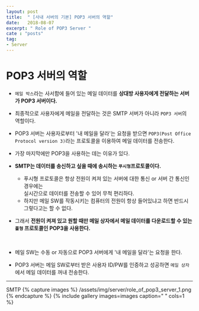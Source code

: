 ```yaml
---
layout: post
title:  " [사내 서버의 기본] POP3 서버의 역할"
date:   2018-08-07
excerpt: " Role of POP3 Server "
cate : "posts"
tag:
- Server
---
```


# POP3 서버의 역할

* `메일 박스`라는 사서함에 들어 있는 메일 데이터를 <b>상대방 사용자에게 전달하는 서버가 POP3 서버이다.</b>

* 최종적으로 사용자에게 메일을 전달하는 것은 SMTP 서버가 아니라 `POP3 서버`의 역할이다.

* POP3 서버는 사용자로부터 '내 메일을 달라'는 요청을 받으면 `POP3(Post Office Protocol version 3)`라는 프로토콜을 이용하여 메일 데이터를 전송한다.

* 가장 마지막에만 POP3을 사용하는 데는 이유가 있다.

* <b>SMTP는 데이터를 송신하고 싶을 때에 송시하는 `푸시형`프로토콜이다.</b>
    - 푸시형 프로토콜은 항상 전원이 켜져 있는 서버에 대한 통신 or 서버 간 통신인 경우에는 <br> 실시간으로 데이터를 전송할 수 있어 무척 편리하다.
    - 하지만 메일 SW를 작동시키는 컴퓨터의 전원이 항상 들어있냐고 하면 반드시 그렇다고는 할 수 없다.

* 그래서 <b>전원이 켜져 있고 원할 때만 메일 상자에서 메일 데이터를 다운로드할 수 있는 `풀형` 프로토콜인 POP3을 사용한다.</b>

<br>

* 메일 SW는 수동 or 자동으로 POP3 서버에게 '내 메일을 달라'는 요청을 한다.

* POP3 서버는 메일 SW로부터 받은 사용자 ID/PW를 인증하고 성공하면 `메일 상자`에서 메일 데이터를 꺼내 전송한다.

---

SMTP
{% capture images %}
    /assets/img/server/role_of_pop3_server_1.png
{% endcapture %}
{% include gallery images=images caption=" " cols=1 %}

